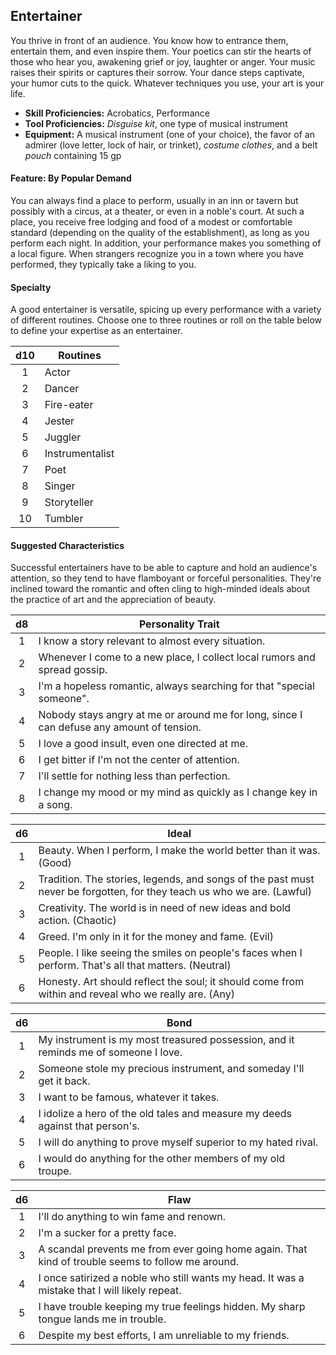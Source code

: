## Entertainer

You thrive in front of an audience. You know how to entrance them, entertain them, and even inspire them. Your poetics can stir the hearts of those who hear you, awakening grief or joy, laughter or anger. Your music raises their spirits or captures their sorrow. Your dance steps captivate, your humor cuts to the quick. Whatever techniques you use, your art is your life.

- **Skill Proficiencies:** Acrobatics, Performance
- **Tool Proficiencies:** *Disguise kit*, one type of musical instrument
- **Equipment:** A musical instrument (one of your choice), the favor of an admirer (love letter, lock of hair, or trinket), *costume clothes*, and a belt *pouch* containing 15 gp

#### Feature: By Popular Demand

You can always find a place to perform, usually in an inn or tavern but possibly with a circus, at a theater, or even in a noble's court. At such a place, you receive free lodging and food of a modest or comfortable standard (depending on the quality of the establishment), as long as you perform each night. In addition, your performance makes you something of a local figure. When strangers recognize you in a town where you have performed, they typically take a liking to you.

#### Specialty

A good entertainer is versatile, spicing up every performance with a variety of different routines. Choose one to three routines or roll on the table below to define your expertise as an entertainer.

| d10 | Routines        |
|:---:|-----------------|
|  1  | Actor           |
|  2  | Dancer          |
|  3  | Fire-eater      |
|  4  | Jester          |
|  5  | Juggler         |
|  6  | Instrumentalist |
|  7  | Poet            |
|  8  | Singer          |
|  9  | Storyteller     |
|  10 | Tumbler         |

#### Suggested Characteristics

Successful entertainers have to be able to capture and hold an audience's attention, so they tend to have flamboyant or forceful personalities. They're inclined toward the romantic and often cling to high-minded ideals about the practice of art and the appreciation of beauty.

|  d8 | Personality Trait                                                                         |
|:---:|-------------------------------------------------------------------------------------------|
|  1  | I know a story relevant to almost every situation.                                        |
|  2  | Whenever I come to a new place, I collect local rumors and spread gossip.                 |
|  3  | I'm a hopeless romantic, always searching for that "special someone".                     |
|  4  | Nobody stays angry at me or around me for long, since I can defuse any amount of tension. |
|  5  | I love a good insult, even one directed at me.                                            |
|  6  | I get bitter if I'm not the center of attention.                                          |
|  7  | I'll settle for nothing less than perfection.                                             |
|  8  | I change my mood or my mind as quickly as I change key in a song.                         |

|  d6 | Ideal                                                                                                                  |
|:---:|------------------------------------------------------------------------------------------------------------------------|
|  1  | Beauty. When I perform, I make the world better than it was. (Good)                                                    |
|  2  | Tradition. The stories, legends, and songs of the past must never be forgotten, for they teach us who we are. (Lawful) |
|  3  | Creativity. The world is in need of new ideas and bold action. (Chaotic)                                               |
|  4  | Greed. I'm only in it for the money and fame. (Evil)                                                                   |
|  5  | People. I like seeing the smiles on people's faces when I perform. That's all that matters. (Neutral)                  |
|  6  | Honesty. Art should reflect the soul; it should come from within and reveal who we really are. (Any)                   |

|  d6 | Bond                                                                                |
|:---:|-------------------------------------------------------------------------------------|
|  1  | My instrument is my most treasured possession, and it reminds me of someone I love. |
|  2  | Someone stole my precious instrument, and someday I'll get it back.                 |
|  3  | I want to be famous, whatever it takes.                                             |
|  4  | I idolize a hero of the old tales and measure my deeds against that person's.       |
|  5  | I will do anything to prove myself superior to my hated rival.                      |
|  6  | I would do anything for the other members of my old troupe.                         |

|  d6 | Flaw                                                                                              |
|:---:|---------------------------------------------------------------------------------------------------|
|  1  | I'll do anything to win fame and renown.                                                          |
|  2  | I'm a sucker for a pretty face.                                                                   |
|  3  | A scandal prevents me from ever going home again. That kind of trouble seems to follow me around. |
|  4  | I once satirized a noble who still wants my head. It was a mistake that I will likely repeat.     |
|  5  | I have trouble keeping my true feelings hidden. My sharp tongue lands me in trouble.              |
|  6  | Despite my best efforts, I am unreliable to my friends.                                           |